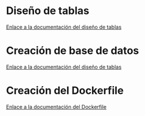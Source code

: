 # Diseño de tablas
[Enlace a la documentación del diseño de tablas](docs/Disenotablas/disenotablas.md)


# Creación de base de datos
[Enlace a la documentación del diseño de tablas](docs/Creaciontablas/creaciontablas.md)


# Creación del Dockerfile
[Enlace a la documentación del Dockerfile](docs/Dockerfile/dockerfile.md)